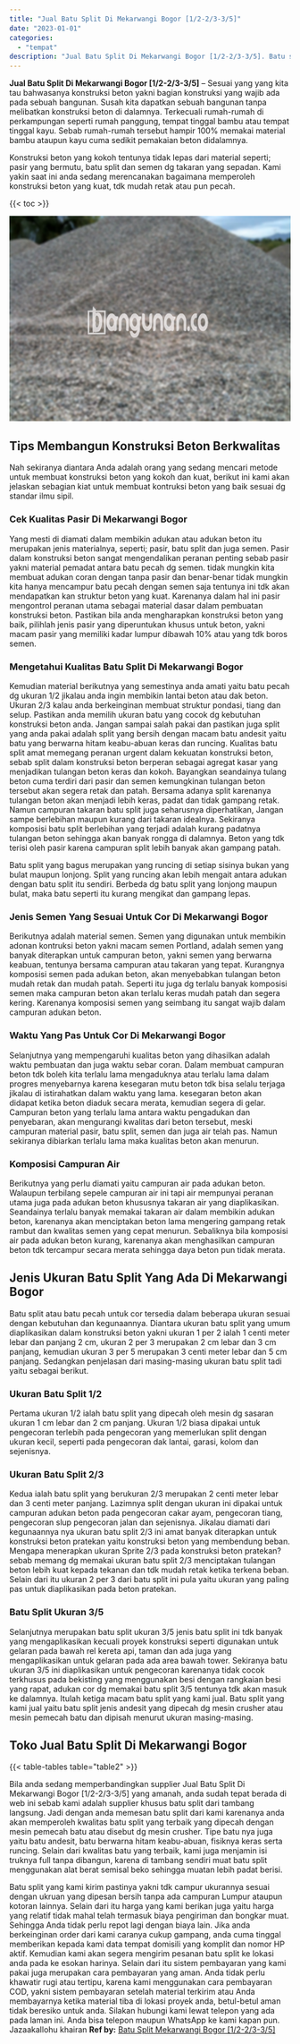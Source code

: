 ```yaml
---
title: "Jual Batu Split Di Mekarwangi Bogor [1/2-2/3-3/5]"
date: "2023-01-01"
categories: 
  - "tempat"
description: "Jual Batu Split Di Mekarwangi Bogor [1/2-2/3-3/5]. Batu split yang kami kirim pastinya yakni tdk campur ukurannya sesuai dengan ukruan yang dipesan bersih ta..."
---
```


**Jual Batu Split Di Mekarwangi Bogor \[1/2-2/3-3/5\]** – Sesuai yang yang kita tau bahwasanya konstruksi beton yakni bagian konstruksi yang wajib ada pada sebuah bangunan. Susah kita dapatkan sebuah bangunan tanpa melibatkan konstruksi beton di dalamnya. Terkecuali rumah-rumah di perkampungan seperti rumah panggung, tempat tinggal bambu atau tempat tinggal kayu. Sebab rumah-rumah tersebut hampir 100% memakai material bambu ataupun kayu cuma sedikit pemakaian beton didalamnya.

Konstruksi beton yang kokoh tentunya tidak lepas dari material seperti; pasir yang bermutu, batu split dan semen dg takaran yang sepadan. Kami yakin saat ini anda sedang merencanakan bagaimana memperoleh konstruksi beton yang kuat, tdk mudah retak atau pun pecah.

{{< toc >}}

![Jual Batu Split Di Mekarwangi Bogor [1/2-2/3-3/5]](/images/jual-batu-split-02.png)

## Tips Membangun Konstruksi Beton Berkwalitas

Nah sekiranya diantara Anda adalah orang yang sedang mencari metode untuk membuat konstruksi beton yang kokoh dan kuat, berikut ini kami akan jelaskan sebagian kiat untuk membuat kontruksi beton yang baik sesuai dg standar ilmu sipil.

### Cek Kualitas Pasir Di Mekarwangi Bogor

Yang mesti di diamati dalam membikin adukan atau adukan beton itu merupakan jenis materialnya, seperti; pasir, batu split dan juga semen. Pasir dalam konstruksi beton sangat mengendalikan peranan penting sebab pasir yakni material pemadat antara batu pecah dg semen. tidak mungkin kita membuat adukan coran dengan tanpa pasir dan benar-benar tidak mungkin kita hanya mencampur batu pecah dengan semen saja tentunya ini tdk akan mendapatkan kan struktur beton yang kuat. Karenanya dalam hal ini pasir mengontrol peranan utama sebagai material dasar dalam pembuatan konstruksi beton. Pastikan bila anda mengharapkan konstruksi beton yang baik, pilihlah jenis pasir yang diperuntukan khusus untuk beton, yakni macam pasir yang memiliki kadar lumpur dibawah 10% atau yang tdk boros semen.

### Mengetahui Kualitas Batu Split Di Mekarwangi Bogor

Kemudian material berikutnya yang semestinya anda amati yaitu batu pecah dg ukuran 1/2 jikalau anda ingin membikin lantai beton atau dak beton. Ukuran 2/3 kalau anda berkeinginan membuat struktur pondasi, tiang dan selup. Pastikan anda memilih ukuran batu yang cocok dg kebutuhan konstruksi beton anda. Jangan sampai salah pakai dan pastikan juga split yang anda pakai adalah split yang bersih dengan macam batu andesit yaitu batu yang berwarna hitam keabu-abuan keras dan runcing. Kualitas batu split amat memegang peranan urgent dalam kekuatan konstruksi beton, sebab split dalam konstruksi beton berperan sebagai agregat kasar yang menjadikan tulangan beton keras dan kokoh. Bayangkan seandainya tulang beton cuma terdiri dari pasir dan semen kemungkinan tulangan beton tersebut akan segera retak dan patah. Bersama adanya split karenanya tulangan beton akan menjadi lebih keras, padat dan tidak gampang retak. Namun campuran takaran batu split juga seharusnya diperhatikan, Jangan sampe berlebihan maupun kurang dari takaran idealnya. Sekiranya komposisi batu split berlebihan yang terjadi adalah kurang padatnya tulangan beton sehingga akan banyak rongga di dalamnya. Beton yang tdk terisi oleh pasir karena campuran split lebih banyak akan gampang patah.

Batu split yang bagus merupakan yang runcing di setiap sisinya bukan yang bulat maupun lonjong. Split yang runcing akan lebih mengait antara adukan dengan batu split itu sendiri. Berbeda dg batu split yang lonjong maupun bulat, maka batu seperti itu kurang mengikat dan gampang lepas.

### Jenis Semen Yang Sesuai Untuk Cor Di Mekarwangi Bogor

Berikutnya adalah material semen. Semen yang digunakan untuk membikin adonan kontruksi beton yakni macam semen Portland, adalah semen yang banyak diterapkan untuk campuran beton, yakni semen yang berwarna keabuan, tentunya bersama campuran atau takaran yang tepat. Kurangnya komposisi semen pada adukan beton, akan menyebabkan tulangan beton mudah retak dan mudah patah. Seperti itu juga dg terlalu banyak komposisi semen maka campuran beton akan terlalu keras mudah patah dan segera kering. Karenanya komposisi semen yang seimbang itu sangat wajib dalam campuran adukan beton.

### Waktu Yang Pas Untuk Cor Di Mekarwangi Bogor

Selanjutnya yang mempengaruhi kualitas beton yang dihasilkan adalah waktu pembuatan dan juga waktu sebar coran. Dalam membuat campuran beton tdk boleh kita terlalu lama mengaduknya atau terlalu lama dalam progres menyebarnya karena kesegaran mutu beton tdk bisa selalu terjaga jikalau di istirahatkan dalam waktu yang lama. kesegaran beton akan didapat ketika beton diaduk secara merata, kemudian segera di gelar. Campuran beton yang terlalu lama antara waktu pengadukan dan penyebaran, akan mengurangi kwalitas dari beton tersebut, meski campuran material pasir, batu split, semen dan juga air telah pas. Namun sekiranya dibiarkan terlalu lama maka kualitas beton akan menurun.

### Komposisi Campuran Air

Berikutnya yang perlu diamati yaitu campuran air pada adukan beton. Walaupun terbilang sepele campuran air ini tapi air mempunyai peranan utama juga pada adukan beton khususnya takaran air yang diaplikasikan. Seandainya terlalu banyak memakai takaran air dalam membikin adukan beton, karenanya akan menciptakan beton lama mengering gampang retak rambut dan kwalitas semen yang cepat menurun. Sebaliknya bila komposisi air pada adukan beton kurang, karenanya akan menghasilkan campuran beton tdk tercampur secara merata sehingga daya beton pun tidak merata.

## Jenis Ukuran Batu Split Yang Ada Di Mekarwangi Bogor

Batu split atau batu pecah untuk cor tersedia dalam beberapa ukuran sesuai dengan kebutuhan dan kegunaannya. Diantara ukuran batu split yang umum diaplikasikan dalam konstruksi beton yakni ukuran 1 per 2 ialah 1 centi meter lebar dan panjang 2 cm, ukuran 2 per 3 merupakan 2 cm lebar dan 3 cm panjang, kemudian ukuran 3 per 5 merupakan 3 centi meter lebar dan 5 cm panjang. Sedangkan penjelasan dari masing-masing ukuran batu split tadi yaitu sebagai berikut.

### Ukuran Batu Split 1/2

Pertama ukuran 1/2 ialah batu split yang dipecah oleh mesin dg sasaran ukuran 1 cm lebar dan 2 cm panjang. Ukuran 1/2 biasa dipakai untuk pengecoran terlebih pada pengecoran yang memerlukan split dengan ukuran kecil, seperti pada pengecoran dak lantai, garasi, kolom dan sejenisnya.

### Ukuran Batu Split 2/3

Kedua ialah batu split yang berukuran 2/3 merupakan 2 centi meter lebar dan 3 centi meter panjang. Lazimnya split dengan ukuran ini dipakai untuk campuran adukan beton pada pengecoran cakar ayam, pengecoran tiang, pengecoran slup pengecoran jalan dan sejenisnya. Jikalau diamati dari kegunaannya nya ukuran batu split 2/3 ini amat banyak diterapkan untuk konstruksi beton pratekan yaitu konstruksi beton yang membendung beban. Mengapa menerapkan ukuran Sprite 2/3 pada konstruksi beton pratekan? sebab memang dg memakai ukuran batu split 2/3 menciptakan tulangan beton lebih kuat kepada tekanan dan tdk mudah retak ketika terkena beban. Selain dari itu ukuran 2 per 3 dari batu split ini pula yaitu ukuran yang paling pas untuk diaplikasikan pada beton pratekan.

### Batu Split Ukuran 3/5

Selanjutnya merupakan batu split ukuran 3/5 jenis batu split ini tdk banyak yang mengaplikasikan kecuali proyek konstruksi seperti digunakan untuk gelaran pada bawah rel kereta api, taman dan ada juga yang mengaplikasikan untuk gelaran pada ada area bawah tower. Sekiranya batu ukuran 3/5 ini diaplikasikan untuk pengecoran karenanya tidak cocok terkhusus pada bekisting yang menggunakan besi dengan rangkaian besi yang rapat, adukan cor dg memakai batu split 3/5 tentunya tdk akan masuk ke dalamnya. Itulah ketiga macam batu split yang kami jual. Batu split yang kami jual yaitu batu split jenis andesit yang dipecah dg mesin crusher atau mesin pemecah batu dan dipisah menurut ukuran masing-masing.

## Toko Jual Batu Split Di Mekarwangi Bogor

{{< table-tables table="table2" >}}

Bila anda sedang memperbandingkan supplier Jual Batu Split Di Mekarwangi Bogor \[1/2-2/3-3/5\] yang amanah, anda sudah tepat berada di web ini sebab kami adalah supplier khusus batu split dari tambang langsung. Jadi dengan anda memesan batu split dari kami karenanya anda akan memperoleh kwalitas batu split yang terbaik yang dipecah dengan mesin pemecah batu atau disebut dg mesin crusher. Tipe batu nya juga yaitu batu andesit, batu berwarna hitam keabu-abuan, fisiknya keras serta runcing. Selain dari kwalitas batu yang terbaik, kami juga menjamin isi truknya full tanpa dibangun, karena di tambang sendiri muat batu split menggunakan alat berat semisal beko sehingga muatan lebih padat berisi.

Batu split yang kami kirim pastinya yakni tdk campur ukurannya sesuai dengan ukruan yang dipesan bersih tanpa ada campuran Lumpur ataupun kotoran lainnya. Selain dari itu harga yang kami berikan juga yaitu harga yang relatif tidak mahal telah termasuk biaya pengiriman dan bongkar muat. Sehingga Anda tidak perlu repot lagi dengan biaya lain. Jika anda berkeinginan order dari kami caranya cukup gampang, anda cuma tinggal memberikan kepada kami data tempat domisili yang komplit dan nomor HP aktif. Kemudian kami akan segera mengirim pesanan batu split ke lokasi anda pada ke esokan harinya. Selain dari itu sistem pembayaran yang kami pakai juga merupakan cara pembayaran yang aman. Anda tidak perlu khawatir rugi atau tertipu, karena kami menggunakan cara pembayaran COD, yakni sistem pembayaran setelah material terkirim atau Anda membayarnya ketika material tiba di lokasi proyek anda, betul-betul aman tidak beresiko untuk anda. Silakan hubungi kami lewat telepon yang ada pada laman ini. Anda bisa telepon maupun WhatsApp ke kami kapan pun. Jazaakallohu khairan
**Ref by:** [Batu Split Mekarwangi Bogor [1/2-2/3-3/5]](https://id.wikipedia.org/wiki/Batu)
